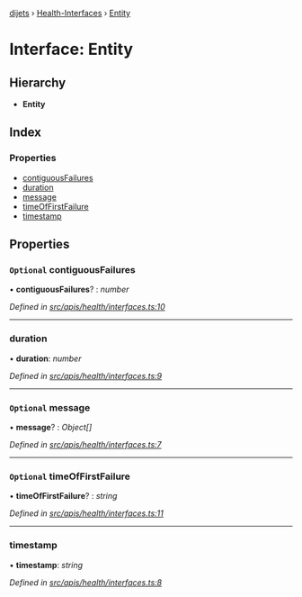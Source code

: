 [dijets](../README.md) › [Health-Interfaces](../modules/health_interfaces.md) › [Entity](health_interfaces.entity.md)

# Interface: Entity

## Hierarchy

* **Entity**

## Index

### Properties

* [contiguousFailures](health_interfaces.entity.md#optional-contiguousfailures)
* [duration](health_interfaces.entity.md#duration)
* [message](health_interfaces.entity.md#optional-message)
* [timeOfFirstFailure](health_interfaces.entity.md#optional-timeoffirstfailure)
* [timestamp](health_interfaces.entity.md#timestamp)

## Properties

### `Optional` contiguousFailures

• **contiguousFailures**? : *number*

*Defined in [src/apis/health/interfaces.ts:10](https://github.com/Dijets-Inc/dijetsjs/blob/master/src/apis/health/interfaces.ts#L10)*

___

###  duration

• **duration**: *number*

*Defined in [src/apis/health/interfaces.ts:9](https://github.com/Dijets-Inc/dijetsjs/blob/master/src/apis/health/interfaces.ts#L9)*

___

### `Optional` message

• **message**? : *Object[]*

*Defined in [src/apis/health/interfaces.ts:7](https://github.com/Dijets-Inc/dijetsjs/blob/master/src/apis/health/interfaces.ts#L7)*

___

### `Optional` timeOfFirstFailure

• **timeOfFirstFailure**? : *string*

*Defined in [src/apis/health/interfaces.ts:11](https://github.com/Dijets-Inc/dijetsjs/blob/master/src/apis/health/interfaces.ts#L11)*

___

###  timestamp

• **timestamp**: *string*

*Defined in [src/apis/health/interfaces.ts:8](https://github.com/Dijets-Inc/dijetsjs/blob/master/src/apis/health/interfaces.ts#L8)*
